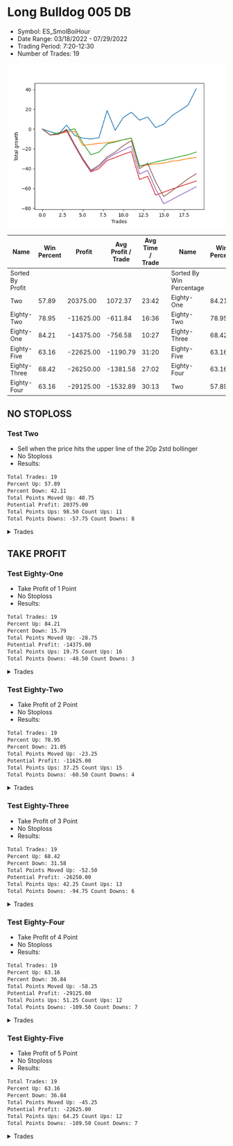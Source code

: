 # Long Bulldog 005 DB 
- Symbol: ES_SmolBoiHour
- Date Range: 03/18/2022 - 07/29/2022
- Trading Period: 7:20-12:30
- Number of Trades: 19

![Plot](LongBulldog005DBES_SmolBoiHour.png)

| Name | Win Percent | Profit | Avg Profit / Trade | Avg Time / Trade |      | Name | Win Percent | Profit | Avg Profit / Trade | Avg Time / Trade |
| ---- | ----------- | ------ | ------------------ | ---------------- | ---- | ---- | ----------- | ------ | ------------------ | ---------------- |
| Sorted By <br> Profit | | | | | | Sorted By <br> Win Percentage ||||
| Two | 57.89 | 20375.00 | 1072.37 | 23:42 |     | Eighty-One | 84.21 | -14375.00 | -756.58 | 10:27 |
| Eighty-Two | 78.95 | -11625.00 | -611.84 | 16:36 |     | Eighty-Two | 78.95 | -11625.00 | -611.84 | 16:36 |
| Eighty-One | 84.21 | -14375.00 | -756.58 | 10:27 |     | Eighty-Three | 68.42 | -26250.00 | -1381.58 | 27:02 |
| Eighty-Five | 63.16 | -22625.00 | -1190.79 | 31:20 |     | Eighty-Five | 63.16 | -22625.00 | -1190.79 | 31:20 |
| Eighty-Three | 68.42 | -26250.00 | -1381.58 | 27:02 |     | Eighty-Four | 63.16 | -29125.00 | -1532.89 | 30:13 |
| Eighty-Four | 63.16 | -29125.00 | -1532.89 | 30:13 |     | Two | 57.89 | 20375.00 | 1072.37 | 23:42 |

## NO STOPLOSS

### Test Two
* Sell when the price hits the upper line of the 20p 2std bollinger
* No Stoploss
* Results:
```
Total Trades: 19
Percent Up: 57.89
Percent Down: 42.11
Total Points Moved Up: 40.75
Potential Profit: 20375.00
Total Points Ups: 98.50 Count Ups: 11
Total Points Downs: -57.75 Count Downs: 8
```

<details><summary>Trades</summary>

<code>In: 2022-03-23 10:23:00		Out: 2022-03-23 10:54:25		Total Position Time: 31:25		Total Move Up: -2.75		Total to Date: -2.75</code> <br />
<code>In: 2022-03-25 08:14:00		Out: 2022-03-25 08:41:45		Total Position Time: 27:45		Total Move Up: -2.25		Total to Date: -5.00</code> <br />
<code>In: 2022-03-28 07:39:00		Out: 2022-03-28 07:48:05		Total Position Time: 09:05		Total Move Up: 9.00		Total to Date: 4.00</code> <br />
<code>In: 2022-03-28 08:27:00		Out: 2022-03-28 09:07:10		Total Position Time: 40:10		Total Move Up: -10.50		Total to Date: -6.50</code> <br />
<code>In: 2022-04-18 08:26:00		Out: 2022-04-18 08:59:35		Total Position Time: 33:35		Total Move Up: -2.75		Total to Date: -9.25</code> <br />
<code>In: 2022-04-18 08:29:00		Out: 2022-04-18 08:59:35		Total Position Time: 30:35		Total Move Up: -0.75		Total to Date: -10.00</code> <br />
<code>In: 2022-04-20 11:38:00		Out: 2022-04-20 12:12:35		Total Position Time: 34:35		Total Move Up: 1.25		Total to Date: -8.75</code> <br />
<code>In: 2022-05-04 11:36:00		Out: 2022-05-04 11:43:45		Total Position Time: 07:45		Total Move Up: 27.50		Total to Date: 18.75</code> <br />
<code>In: 2022-05-11 09:32:00		Out: 2022-05-11 10:24:50		Total Position Time: 52:50		Total Move Up: -20.00		Total to Date: -1.25</code> <br />
<code>In: 2022-05-17 11:24:00		Out: 2022-05-17 11:40:00		Total Position Time: 16:00		Total Move Up: 13.00		Total to Date: 11.75</code> <br />
<code>In: 2022-05-25 09:29:00		Out: 2022-05-25 09:45:20		Total Position Time: 16:20		Total Move Up: 5.25		Total to Date: 17.00</code> <br />
<code>In: 2022-06-06 08:14:00		Out: 2022-06-06 08:43:00		Total Position Time: 29:00		Total Move Up: -8.00		Total to Date: 9.00</code> <br />
<code>In: 2022-06-06 08:19:00		Out: 2022-06-06 08:43:00		Total Position Time: 24:00		Total Move Up: 3.25		Total to Date: 12.25</code> <br />
<code>In: 2022-06-08 09:29:00		Out: 2022-06-08 09:59:10		Total Position Time: 30:10		Total Move Up: -10.75		Total to Date: 1.50</code> <br />
<code>In: 2022-06-08 09:41:00		Out: 2022-06-08 09:59:10		Total Position Time: 18:10		Total Move Up: 3.50		Total to Date: 5.00</code> <br />
<code>In: 2022-06-29 08:25:00		Out: 2022-06-29 08:34:40		Total Position Time: 09:40		Total Move Up: 8.50		Total to Date: 13.50</code> <br />
<code>In: 2022-07-05 08:02:00		Out: 2022-07-05 08:17:55		Total Position Time: 15:55		Total Move Up: 5.25		Total to Date: 18.75</code> <br />
<code>In: 2022-07-05 08:04:00		Out: 2022-07-05 08:17:55		Total Position Time: 13:55		Total Move Up: 5.50		Total to Date: 24.25</code> <br />
<code>In: 2022-07-13 07:22:00		Out: 2022-07-13 07:31:30		Total Position Time: 09:30		Total Move Up: 16.50		Total to Date: 40.75</code> <br />


</details>

## TAKE PROFIT

### Test Eighty-One
* Take Profit of 1 Point
* No Stoploss
* Results:
```
Total Trades: 19
Percent Up: 84.21
Percent Down: 15.79
Total Points Moved Up: -28.75
Potential Profit: -14375.00
Total Points Ups: 19.75 Count Ups: 16
Total Points Downs: -48.50 Count Downs: 3
```

<details><summary>Trades</summary>

<code>In: 2022-03-23 10:23:00		Out: 2022-03-23 11:22:55		Total Position Time: 59:55		Total Move Up: -6.00		Total to Date: -6.00</code> <br />
<code>In: 2022-03-25 08:14:00		Out: 2022-03-25 08:15:50		Total Position Time: 01:50		Total Move Up: 1.25		Total to Date: -4.75</code> <br />
<code>In: 2022-03-28 07:39:00		Out: 2022-03-28 07:39:20		Total Position Time: 00:20		Total Move Up: 1.75		Total to Date: -3.00</code> <br />
<code>In: 2022-03-28 08:27:00		Out: 2022-03-28 08:27:45		Total Position Time: 00:45		Total Move Up: 0.75		Total to Date: -2.25</code> <br />
<code>In: 2022-04-18 08:26:00		Out: 2022-04-18 09:25:55		Total Position Time: 59:55		Total Move Up: -14.25		Total to Date: -16.50</code> <br />
<code>In: 2022-04-18 08:29:00		Out: 2022-04-18 08:29:25		Total Position Time: 00:25		Total Move Up: 1.00		Total to Date: -15.50</code> <br />
<code>In: 2022-04-20 11:38:00		Out: 2022-04-20 11:48:20		Total Position Time: 10:20		Total Move Up: 1.00		Total to Date: -14.50</code> <br />
<code>In: 2022-05-04 11:36:00		Out: 2022-05-04 11:36:10		Total Position Time: 00:10		Total Move Up: 0.75		Total to Date: -13.75</code> <br />
<code>In: 2022-05-11 09:32:00		Out: 2022-05-11 09:32:30		Total Position Time: 00:30		Total Move Up: 1.25		Total to Date: -12.50</code> <br />
<code>In: 2022-05-17 11:24:00		Out: 2022-05-17 11:24:25		Total Position Time: 00:25		Total Move Up: 1.75		Total to Date: -10.75</code> <br />
<code>In: 2022-05-25 09:29:00		Out: 2022-05-25 09:30:00		Total Position Time: 01:00		Total Move Up: 1.50		Total to Date: -9.25</code> <br />
<code>In: 2022-06-06 08:14:00		Out: 2022-06-06 09:13:55		Total Position Time: 59:55		Total Move Up: -28.25		Total to Date: -37.50</code> <br />
<code>In: 2022-06-06 08:19:00		Out: 2022-06-06 08:19:10		Total Position Time: 00:10		Total Move Up: 1.25		Total to Date: -36.25</code> <br />
<code>In: 2022-06-08 09:29:00		Out: 2022-06-08 09:29:15		Total Position Time: 00:15		Total Move Up: 1.00		Total to Date: -35.25</code> <br />
<code>In: 2022-06-08 09:41:00		Out: 2022-06-08 09:41:35		Total Position Time: 00:35		Total Move Up: 1.00		Total to Date: -34.25</code> <br />
<code>In: 2022-06-29 08:25:00		Out: 2022-06-29 08:25:15		Total Position Time: 00:15		Total Move Up: 1.75		Total to Date: -32.50</code> <br />
<code>In: 2022-07-05 08:02:00		Out: 2022-07-05 08:03:45		Total Position Time: 01:45		Total Move Up: 1.00		Total to Date: -31.50</code> <br />
<code>In: 2022-07-05 08:04:00		Out: 2022-07-05 08:04:10		Total Position Time: 00:10		Total Move Up: 1.75		Total to Date: -29.75</code> <br />
<code>In: 2022-07-13 07:22:00		Out: 2022-07-13 07:22:10		Total Position Time: 00:10		Total Move Up: 1.00		Total to Date: -28.75</code> <br />


</details>

### Test Eighty-Two
* Take Profit of 2 Point
* No Stoploss
* Results:
```
Total Trades: 19
Percent Up: 78.95
Percent Down: 21.05
Total Points Moved Up: -23.25
Potential Profit: -11625.00
Total Points Ups: 37.25 Count Ups: 15
Total Points Downs: -60.50 Count Downs: 4
```

<details><summary>Trades</summary>

<code>In: 2022-03-23 10:23:00		Out: 2022-03-23 11:22:55		Total Position Time: 59:55		Total Move Up: -6.00		Total to Date: -6.00</code> <br />
<code>In: 2022-03-25 08:14:00		Out: 2022-03-25 08:16:05		Total Position Time: 02:05		Total Move Up: 2.25		Total to Date: -3.75</code> <br />
<code>In: 2022-03-28 07:39:00		Out: 2022-03-28 07:40:00		Total Position Time: 01:00		Total Move Up: 2.00		Total to Date: -1.75</code> <br />
<code>In: 2022-03-28 08:27:00		Out: 2022-03-28 08:28:10		Total Position Time: 01:10		Total Move Up: 2.00		Total to Date: 0.25</code> <br />
<code>In: 2022-04-18 08:26:00		Out: 2022-04-18 09:25:55		Total Position Time: 59:55		Total Move Up: -14.25		Total to Date: -14.00</code> <br />
<code>In: 2022-04-18 08:29:00		Out: 2022-04-18 09:28:55		Total Position Time: 59:55		Total Move Up: -12.00		Total to Date: -26.00</code> <br />
<code>In: 2022-04-20 11:38:00		Out: 2022-04-20 12:12:50		Total Position Time: 34:50		Total Move Up: 2.75		Total to Date: -23.25</code> <br />
<code>In: 2022-05-04 11:36:00		Out: 2022-05-04 11:36:40		Total Position Time: 00:40		Total Move Up: 8.25		Total to Date: -15.00</code> <br />
<code>In: 2022-05-11 09:32:00		Out: 2022-05-11 09:35:20		Total Position Time: 03:20		Total Move Up: 2.00		Total to Date: -13.00</code> <br />
<code>In: 2022-05-17 11:24:00		Out: 2022-05-17 11:24:35		Total Position Time: 00:35		Total Move Up: 2.25		Total to Date: -10.75</code> <br />
<code>In: 2022-05-25 09:29:00		Out: 2022-05-25 09:30:05		Total Position Time: 01:05		Total Move Up: 1.75		Total to Date: -9.00</code> <br />
<code>In: 2022-06-06 08:14:00		Out: 2022-06-06 09:13:55		Total Position Time: 59:55		Total Move Up: -28.25		Total to Date: -37.25</code> <br />
<code>In: 2022-06-06 08:19:00		Out: 2022-06-06 08:29:05		Total Position Time: 10:05		Total Move Up: 1.75		Total to Date: -35.50</code> <br />
<code>In: 2022-06-08 09:29:00		Out: 2022-06-08 09:29:55		Total Position Time: 00:55		Total Move Up: 2.25		Total to Date: -33.25</code> <br />
<code>In: 2022-06-08 09:41:00		Out: 2022-06-08 09:57:10		Total Position Time: 16:10		Total Move Up: 1.75		Total to Date: -31.50</code> <br />
<code>In: 2022-06-29 08:25:00		Out: 2022-06-29 08:25:15		Total Position Time: 00:15		Total Move Up: 1.75		Total to Date: -29.75</code> <br />
<code>In: 2022-07-05 08:02:00		Out: 2022-07-05 08:04:40		Total Position Time: 02:40		Total Move Up: 2.00		Total to Date: -27.75</code> <br />
<code>In: 2022-07-05 08:04:00		Out: 2022-07-05 08:04:30		Total Position Time: 00:30		Total Move Up: 1.75		Total to Date: -26.00</code> <br />
<code>In: 2022-07-13 07:22:00		Out: 2022-07-13 07:22:30		Total Position Time: 00:30		Total Move Up: 2.75		Total to Date: -23.25</code> <br />


</details>

### Test Eighty-Three
* Take Profit of 3 Point
* No Stoploss
* Results:
```
Total Trades: 19
Percent Up: 68.42
Percent Down: 31.58
Total Points Moved Up: -52.50
Potential Profit: -26250.00
Total Points Ups: 42.25 Count Ups: 13
Total Points Downs: -94.75 Count Downs: 6
```

<details><summary>Trades</summary>

<code>In: 2022-03-23 10:23:00		Out: 2022-03-23 11:22:55		Total Position Time: 59:55		Total Move Up: -6.00		Total to Date: -6.00</code> <br />
<code>In: 2022-03-25 08:14:00		Out: 2022-03-25 09:13:55		Total Position Time: 59:55		Total Move Up: 0.75		Total to Date: -5.25</code> <br />
<code>In: 2022-03-28 07:39:00		Out: 2022-03-28 07:43:00		Total Position Time: 04:00		Total Move Up: 3.50		Total to Date: -1.75</code> <br />
<code>In: 2022-03-28 08:27:00		Out: 2022-03-28 09:26:55		Total Position Time: 59:55		Total Move Up: -15.25		Total to Date: -17.00</code> <br />
<code>In: 2022-04-18 08:26:00		Out: 2022-04-18 09:25:55		Total Position Time: 59:55		Total Move Up: -14.25		Total to Date: -31.25</code> <br />
<code>In: 2022-04-18 08:29:00		Out: 2022-04-18 09:28:55		Total Position Time: 59:55		Total Move Up: -12.00		Total to Date: -43.25</code> <br />
<code>In: 2022-04-20 11:38:00		Out: 2022-04-20 12:12:55		Total Position Time: 34:55		Total Move Up: 3.25		Total to Date: -40.00</code> <br />
<code>In: 2022-05-04 11:36:00		Out: 2022-05-04 11:36:40		Total Position Time: 00:40		Total Move Up: 8.25		Total to Date: -31.75</code> <br />
<code>In: 2022-05-11 09:32:00		Out: 2022-05-11 09:35:30		Total Position Time: 03:30		Total Move Up: 3.00		Total to Date: -28.75</code> <br />
<code>In: 2022-05-17 11:24:00		Out: 2022-05-17 11:24:40		Total Position Time: 00:40		Total Move Up: 3.25		Total to Date: -25.50</code> <br />
<code>In: 2022-05-25 09:29:00		Out: 2022-05-25 09:30:15		Total Position Time: 01:15		Total Move Up: 2.75		Total to Date: -22.75</code> <br />
<code>In: 2022-06-06 08:14:00		Out: 2022-06-06 09:13:55		Total Position Time: 59:55		Total Move Up: -28.25		Total to Date: -51.00</code> <br />
<code>In: 2022-06-06 08:19:00		Out: 2022-06-06 08:43:00		Total Position Time: 24:00		Total Move Up: 3.25		Total to Date: -47.75</code> <br />
<code>In: 2022-06-08 09:29:00		Out: 2022-06-08 10:28:55		Total Position Time: 59:55		Total Move Up: -19.00		Total to Date: -66.75</code> <br />
<code>In: 2022-06-08 09:41:00		Out: 2022-06-08 09:59:05		Total Position Time: 18:05		Total Move Up: 3.00		Total to Date: -63.75</code> <br />
<code>In: 2022-06-29 08:25:00		Out: 2022-06-29 08:25:20		Total Position Time: 00:20		Total Move Up: 3.00		Total to Date: -60.75</code> <br />
<code>In: 2022-07-05 08:02:00		Out: 2022-07-05 08:07:50		Total Position Time: 05:50		Total Move Up: 2.75		Total to Date: -58.00</code> <br />
<code>In: 2022-07-05 08:04:00		Out: 2022-07-05 08:04:45		Total Position Time: 00:45		Total Move Up: 2.75		Total to Date: -55.25</code> <br />
<code>In: 2022-07-13 07:22:00		Out: 2022-07-13 07:22:30		Total Position Time: 00:30		Total Move Up: 2.75		Total to Date: -52.50</code> <br />


</details>

### Test Eighty-Four
* Take Profit of 4 Point
* No Stoploss
* Results:
```
Total Trades: 19
Percent Up: 63.16
Percent Down: 36.84
Total Points Moved Up: -58.25
Potential Profit: -29125.00
Total Points Ups: 51.25 Count Ups: 12
Total Points Downs: -109.50 Count Downs: 7
```

<details><summary>Trades</summary>

<code>In: 2022-03-23 10:23:00		Out: 2022-03-23 11:22:55		Total Position Time: 59:55		Total Move Up: -6.00		Total to Date: -6.00</code> <br />
<code>In: 2022-03-25 08:14:00		Out: 2022-03-25 09:13:55		Total Position Time: 59:55		Total Move Up: 0.75		Total to Date: -5.25</code> <br />
<code>In: 2022-03-28 07:39:00		Out: 2022-03-28 07:43:10		Total Position Time: 04:10		Total Move Up: 4.25		Total to Date: -1.00</code> <br />
<code>In: 2022-03-28 08:27:00		Out: 2022-03-28 09:26:55		Total Position Time: 59:55		Total Move Up: -15.25		Total to Date: -16.25</code> <br />
<code>In: 2022-04-18 08:26:00		Out: 2022-04-18 09:25:55		Total Position Time: 59:55		Total Move Up: -14.25		Total to Date: -30.50</code> <br />
<code>In: 2022-04-18 08:29:00		Out: 2022-04-18 09:28:55		Total Position Time: 59:55		Total Move Up: -12.00		Total to Date: -42.50</code> <br />
<code>In: 2022-04-20 11:38:00		Out: 2022-04-20 12:13:35		Total Position Time: 35:35		Total Move Up: 4.50		Total to Date: -38.00</code> <br />
<code>In: 2022-05-04 11:36:00		Out: 2022-05-04 11:36:40		Total Position Time: 00:40		Total Move Up: 8.25		Total to Date: -29.75</code> <br />
<code>In: 2022-05-11 09:32:00		Out: 2022-05-11 09:35:50		Total Position Time: 03:50		Total Move Up: 4.75		Total to Date: -25.00</code> <br />
<code>In: 2022-05-17 11:24:00		Out: 2022-05-17 11:24:50		Total Position Time: 00:50		Total Move Up: 3.75		Total to Date: -21.25</code> <br />
<code>In: 2022-05-25 09:29:00		Out: 2022-05-25 09:30:30		Total Position Time: 01:30		Total Move Up: 4.00		Total to Date: -17.25</code> <br />
<code>In: 2022-06-06 08:14:00		Out: 2022-06-06 09:13:55		Total Position Time: 59:55		Total Move Up: -28.25		Total to Date: -45.50</code> <br />
<code>In: 2022-06-06 08:19:00		Out: 2022-06-06 08:44:15		Total Position Time: 25:15		Total Move Up: 3.75		Total to Date: -41.75</code> <br />
<code>In: 2022-06-08 09:29:00		Out: 2022-06-08 10:28:55		Total Position Time: 59:55		Total Move Up: -19.00		Total to Date: -60.75</code> <br />
<code>In: 2022-06-08 09:41:00		Out: 2022-06-08 10:40:55		Total Position Time: 59:55		Total Move Up: -14.75		Total to Date: -75.50</code> <br />
<code>In: 2022-06-29 08:25:00		Out: 2022-06-29 08:28:15		Total Position Time: 03:15		Total Move Up: 4.25		Total to Date: -71.25</code> <br />
<code>In: 2022-07-05 08:02:00		Out: 2022-07-05 08:16:45		Total Position Time: 14:45		Total Move Up: 4.50		Total to Date: -66.75</code> <br />
<code>In: 2022-07-05 08:04:00		Out: 2022-07-05 08:08:20		Total Position Time: 04:20		Total Move Up: 4.00		Total to Date: -62.75</code> <br />
<code>In: 2022-07-13 07:22:00		Out: 2022-07-13 07:22:45		Total Position Time: 00:45		Total Move Up: 4.50		Total to Date: -58.25</code> <br />


</details>

### Test Eighty-Five
* Take Profit of 5 Point
* No Stoploss
* Results:
```
Total Trades: 19
Percent Up: 63.16
Percent Down: 36.84
Total Points Moved Up: -45.25
Potential Profit: -22625.00
Total Points Ups: 64.25 Count Ups: 12
Total Points Downs: -109.50 Count Downs: 7
```

<details><summary>Trades</summary>

<code>In: 2022-03-23 10:23:00		Out: 2022-03-23 11:22:55		Total Position Time: 59:55		Total Move Up: -6.00		Total to Date: -6.00</code> <br />
<code>In: 2022-03-25 08:14:00		Out: 2022-03-25 09:13:55		Total Position Time: 59:55		Total Move Up: 0.75		Total to Date: -5.25</code> <br />
<code>In: 2022-03-28 07:39:00		Out: 2022-03-28 07:44:55		Total Position Time: 05:55		Total Move Up: 5.00		Total to Date: -0.25</code> <br />
<code>In: 2022-03-28 08:27:00		Out: 2022-03-28 09:26:55		Total Position Time: 59:55		Total Move Up: -15.25		Total to Date: -15.50</code> <br />
<code>In: 2022-04-18 08:26:00		Out: 2022-04-18 09:25:55		Total Position Time: 59:55		Total Move Up: -14.25		Total to Date: -29.75</code> <br />
<code>In: 2022-04-18 08:29:00		Out: 2022-04-18 09:28:55		Total Position Time: 59:55		Total Move Up: -12.00		Total to Date: -41.75</code> <br />
<code>In: 2022-04-20 11:38:00		Out: 2022-04-20 12:13:50		Total Position Time: 35:50		Total Move Up: 5.25		Total to Date: -36.50</code> <br />
<code>In: 2022-05-04 11:36:00		Out: 2022-05-04 11:36:40		Total Position Time: 00:40		Total Move Up: 8.25		Total to Date: -28.25</code> <br />
<code>In: 2022-05-11 09:32:00		Out: 2022-05-11 09:36:05		Total Position Time: 04:05		Total Move Up: 5.00		Total to Date: -23.25</code> <br />
<code>In: 2022-05-17 11:24:00		Out: 2022-05-17 11:26:40		Total Position Time: 02:40		Total Move Up: 6.50		Total to Date: -16.75</code> <br />
<code>In: 2022-05-25 09:29:00		Out: 2022-05-25 09:32:10		Total Position Time: 03:10		Total Move Up: 5.00		Total to Date: -11.75</code> <br />
<code>In: 2022-06-06 08:14:00		Out: 2022-06-06 09:13:55		Total Position Time: 59:55		Total Move Up: -28.25		Total to Date: -40.00</code> <br />
<code>In: 2022-06-06 08:19:00		Out: 2022-06-06 08:44:30		Total Position Time: 25:30		Total Move Up: 5.50		Total to Date: -34.50</code> <br />
<code>In: 2022-06-08 09:29:00		Out: 2022-06-08 10:28:55		Total Position Time: 59:55		Total Move Up: -19.00		Total to Date: -53.50</code> <br />
<code>In: 2022-06-08 09:41:00		Out: 2022-06-08 10:40:55		Total Position Time: 59:55		Total Move Up: -14.75		Total to Date: -68.25</code> <br />
<code>In: 2022-06-29 08:25:00		Out: 2022-06-29 08:32:15		Total Position Time: 07:15		Total Move Up: 5.75		Total to Date: -62.50</code> <br />
<code>In: 2022-07-05 08:02:00		Out: 2022-07-05 08:17:50		Total Position Time: 15:50		Total Move Up: 6.00		Total to Date: -56.50</code> <br />
<code>In: 2022-07-05 08:04:00		Out: 2022-07-05 08:17:50		Total Position Time: 13:50		Total Move Up: 6.25		Total to Date: -50.25</code> <br />
<code>In: 2022-07-13 07:22:00		Out: 2022-07-13 07:23:20		Total Position Time: 01:20		Total Move Up: 5.00		Total to Date: -45.25</code> <br />


</details>